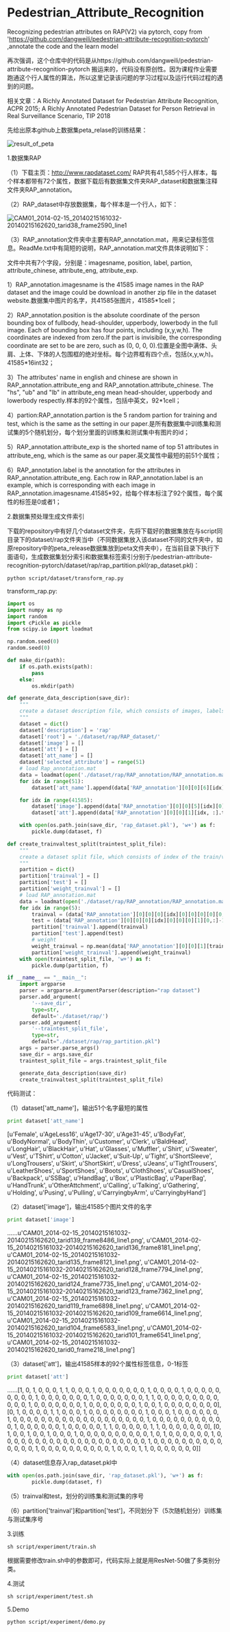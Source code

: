 # Pedestrian_Attribute_Recognition
Recognizing pedestrian attributes on RAP(V2) via pytorch, copy from 'https://github.com/dangweili/pedestrian-attribute-recognition-pytorch' ,annotate the code and the learn model 



再次强调，这个仓库中的代码是从https://github.com/dangweili/pedestrian-attribute-recognition-pytorch 搬运来的，代码没有原创性。因为课程作业需要跑通这个行人属性的算法，所以这里记录该问题的学习过程以及运行代码过程的遇到的问题。



相关文章：A Richly Annotated Dataset for Pedestrian Attribute Recognition, ACPR 2015; A Richly Annotated Pedestrian Dataset for Person Retrieval in Real Surveillance Scenario, TIP 2018



先给出原本github上数据集peta_relase的训练结果：

![result_of_peta](/Users/momo/Documents/Pedestrian_Attribute_Recognition/result_of_peta.png)



1.数据集RAP

（1）下载主页：http://www.rapdataset.com/ RAP共有41,585个行人样本，每个样本都带有72个属性，数据下载后有数据集文件夹RAP_dataset和数据集注释文件夹RAP_annotation。

（2）RAP_dataset中存放数据集，每个样本是一个行人，如下：

![CAM01_2014-02-15_20140215161032-20140215162620_tarid38_frame2590_line1](/Users/momo/Documents/视频处理与分析/Pedestrian_Attribute_Recognition/RAP/RAP_dataset/CAM01_2014-02-15_20140215161032-20140215162620_tarid38_frame2590_line1.png)

（3）RAP_annotation文件夹中主要有RAP_annotation.mat，用来记录标签信息。ReadMe.txt中有简短的说明，RAP_annotation.mat文件具体说明如下：

文件中共有7个字段，分别是：imagesname, position, label, partion, attribute_chinese, attribute_eng, attribute_exp.

1）RAP_annotation.imagesname is the 41585 image names in the RAP dataset and the image could be download in another zip file in the dataset website.数据集中图片的名字，共41585张图片，41585*1cell；

2）RAP_annotation.position is the absolute coordinate of the person bounding box of fullbody, head-shoulder, upperbody, lowerbody in the full image.
Each of bounding box has four points, including (x,y,w,h). The coordinates are indexed from zero.If the part is invisibile, the corresponding coordinate are set to be are zero, such as (0, 0, 0, 0).位置是全图中满体、头肩、上体、下体的人包围框的绝对坐标。每个边界框有四个点，包括(x,y,w,h)。41585*16int32；

3）The attributes' name in english and chinese are shown in RAP_annotation.attribute_eng and RAP_annotation.attribute_chinese.
The "hs", "ub" and "lb" in attribute_eng mean head-shoulder, upperbody and lowerbody respectly.样本的92个属性，包括中英文，92*1cell；

4）partion:RAP_annotation.partion is the 5 random partion for training and test, which is the same as the setting in our paper.是所有数据集中训练集和测试集的5个随机划分，每个划分里面的训练集和测试集中有图片的id；

5）RAP_annotation.attribute_exp is the shorted name of top 51 attributes in attribute_eng, which is the same as our paper.英文属性中最短的前51个属性；

6）RAP_annotation.label is the annotation for the attributes in RAP_annotation.attribute_eng. Each row in RAP_annotation.label is an example, which is corresponding with each image in RAP_annotation.imagesname.41585*92，给每个样本标注了92个属性，每个属性的标签是0或者1；



2.数据集预处理生成文件索引

下载的repository中有好几个dataset文件夹，先将下载好的数据集放在与script同目录下的dataset/rap文件夹当中（不同数据集放入该dataset不同的文件夹中，如原repository中的peta_release数据集放到peta文件夹中），在当前目录下执行下面语句，生成数据集划分索引和数据集标签索引分别于/pedestrian-attribute-recognition-pytorch/dataset/rap/rap_partition.pkl(rap_dataset.pkl)：

```shell
python script/dataset/transform_rap.py
```

transform_rap.py:

```python
import os
import numpy as np
import random
import cPickle as pickle
from scipy.io import loadmat

np.random.seed(0)
random.seed(0)

def make_dir(path):
    if os.path.exists(path):
        pass
    else:
        os.mkdir(path)

def generate_data_description(save_dir):
    """
    create a dataset description file, which consists of images, labels
    """
    dataset = dict()
    dataset['description'] = 'rap'
    dataset['root'] = './dataset/rap/RAP_dataset/'
    dataset['image'] = []
    dataset['att'] = []
    dataset['att_name'] = []
    dataset['selected_attribute'] = range(51)
    # load Rap_annotation.mat
    data = loadmat(open('./dataset/rap/RAP_annotation/RAP_annotation.mat', 'r'))
    for idx in range(51):
        dataset['att_name'].append(data['RAP_annotation'][0][0][6][idx][0][0])

    for idx in range(41585):
        dataset['image'].append(data['RAP_annotation'][0][0][5][idx][0][0])
        dataset['att'].append(data['RAP_annotation'][0][0][1][idx, :].tolist())

    with open(os.path.join(save_dir, 'rap_dataset.pkl'), 'w+') as f:
        pickle.dump(dataset, f)

def create_trainvaltest_split(traintest_split_file):
    """
    create a dataset split file, which consists of index of the train/val/test splits
    """
    partition = dict()
    partition['trainval'] = []
    partition['test'] = []
    partition['weight_trainval'] = []
    # load RAP_annotation.mat
    data = loadmat(open('./dataset/rap/RAP_annotation/RAP_annotation.mat', 'r'))
    for idx in range(5):
        trainval = (data['RAP_annotation'][0][0][0][idx][0][0][0][0][0,:]-1).tolist()
        test = (data['RAP_annotation'][0][0][0][idx][0][0][0][1][0,:]-1).tolist()
        partition['trainval'].append(trainval)
        partition['test'].append(test)
        # weight
        weight_trainval = np.mean(data['RAP_annotation'][0][0][1][trainval, :].astype('float32')==1, axis=0).tolist()
        partition['weight_trainval'].append(weight_trainval)
    with open(traintest_split_file, 'w+') as f:
        pickle.dump(partition, f)

if __name__ == "__main__":
    import argparse
    parser = argparse.ArgumentParser(description="rap dataset")
    parser.add_argument(
        '--save_dir',
        type=str,
        default='./dataset/rap/')
    parser.add_argument(
        '--traintest_split_file',
        type=str,
        default="./dataset/rap/rap_partition.pkl")
    args = parser.parse_args()
    save_dir = args.save_dir
    traintest_split_file = args.traintest_split_file

    generate_data_description(save_dir)
    create_trainvaltest_split(traintest_split_file)
```

代码测试：

（1）dataset['att_name']，输出51个名字最短的属性

```python
print dataset['att_name']
```

[u'Female', u'AgeLess16', u'Age17-30', u'Age31-45', u'BodyFat', u'BodyNormal', u'BodyThin', u'Customer', u'Clerk', u'BaldHead', u'LongHair', u'BlackHair', u'Hat', u'Glasses', u'Muffler', u'Shirt', u'Sweater', u'Vest', u'TShirt', u'Cotton', u'Jacket', u'Suit-Up', u'Tight', u'ShortSleeve', u'LongTrousers', u'Skirt', u'ShortSkirt', u'Dress', u'Jeans', u'TightTrousers', u'LeatherShoes', u'SportShoes', u'Boots', u'ClothShoes', u'CasualShoes', u'Backpack', u'SSBag', u'HandBag', u'Box', u'PlasticBag', u'PaperBag', u'HandTrunk', u'OtherAttchment', u'Calling', u'Talking', u'Gathering', u'Holding', u'Pusing', u'Pulling', u'CarryingbyArm', u'CarryingbyHand']



（2）dataset['image']，输出41585个图片文件的名字

```python
print dataset['image']
```

......u'CAM01_2014-02-15_20140215161032-20140215162620_tarid139_frame8486_line1.png', u'CAM01_2014-02-15_20140215161032-20140215162620_tarid136_frame8181_line1.png', u'CAM01_2014-02-15_20140215161032-20140215162620_tarid135_frame8121_line1.png', u'CAM01_2014-02-15_20140215161032-20140215162620_tarid128_frame7794_line1.png', u'CAM01_2014-02-15_20140215161032-20140215162620_tarid124_frame7735_line1.png', u'CAM01_2014-02-15_20140215161032-20140215162620_tarid123_frame7362_line1.png', u'CAM01_2014-02-15_20140215161032-20140215162620_tarid119_frame6898_line1.png', u'CAM01_2014-02-15_20140215161032-20140215162620_tarid109_frame6614_line1.png', u'CAM01_2014-02-15_20140215161032-20140215162620_tarid104_frame6583_line1.png', u'CAM01_2014-02-15_20140215161032-20140215162620_tarid101_frame6541_line1.png', u'CAM01_2014-02-15_20140215161032-20140215162620_tarid0_frame218_line1.png']

（3）dataset['att']，输出41585样本的92个属性标签信息，0-1标签

```python
print dataset['att']
```

......[1, 0, 1, 0, 0, 0, 1, 1, 0, 0, 0, 1, 0, 0, 0, 0, 0, 0, 0, 1, 0, 0, 0, 0, 1, 0, 0, 0, 0, 0, 0, 0, 0, 0, 1, 0, 0, 0, 0, 0, 0, 0, 1, 0, 0, 0, 0, 0, 0, 0, 1, 1, 0, 0, 0, 0, 0, 0, 0, 0, 0, 0, 0, 0, 1, 0, 0, 0, 0, 0, 0, 0, 1, 0, 0, 0, 0, 0, 0, 0, 1, 0, 0, 1, 0, 0, 0, 0, 0, 0, 0, 0], [0, 1, 0, 0, 0, 0, 1, 1, 0, 0, 0, 1, 0, 0, 0, 0, 0, 0, 0, 0, 1, 0, 0, 0, 1, 0, 0, 0, 0, 0, 0, 1, 0, 0, 0, 0, 0, 0, 0, 0, 0, 0, 0, 0, 0, 0, 0, 0, 0, 0, 0, 1, 0, 0, 0, 0, 0, 0, 0, 0, 0, 0, 0, 1, 0, 0, 0, 0, 0, 0, 1, 0, 0, 0, 0, 0, 1, 1, 0, 0, 0, 0, 0, 1, 1, 0, 0, 0, 0, 0, 0, 0], [0, 1, 0, 0, 1, 0, 0, 1, 0, 0, 0, 1, 0, 0, 0, 0, 0, 0, 0, 0, 0, 0, 1, 0, 1, 0, 0, 0, 0, 0, 0, 1, 0, 0, 0, 0, 0, 0, 0, 0, 0, 0, 0, 0, 0, 0, 0, 0, 0, 0, 0, 0, 0, 1, 0, 0, 0, 0, 0, 0, 0, 0, 0, 0, 0, 0, 0, 0, 1, 0, 0, 0, 0, 0, 0, 0, 0, 0, 0, 1, 0, 0, 0, 1, 1, 0, 0, 0, 0, 0, 0, 0]]

（4）dataset信息存入rap_dataset.pkl中

```python
with open(os.path.join(save_dir, 'rap_dataset.pkl'), 'w+') as f:
        pickle.dump(dataset, f)
```



（5）trainval和test，划分的训练集和测试集的序号

（6）partition['trainval']和partition['test']，不同划分下（5次随机划分）训练集与测试集序号



3.训练

```shell
sh script/experiment/train.sh
```

根据需要修改train.sh中的参数即可，代码实际上就是用ResNet-50做了多类别分类。



4.测试

```shell
sh script/experiment/test.sh
```



5.Demo

```shell
python script/experiment/demo.py
```

